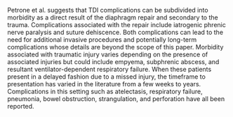 Petrone et al. suggests that TDI complications can be subdivided into morbidity as a direct result of the diaphragm repair and secondary to the trauma. Complications associated with the repair include iatrogenic phrenic nerve paralysis and suture dehiscence. Both complications can lead to the need for additional invasive procedures and potentially long-term complications whose details are beyond the scope of this paper. Morbidity associated with traumatic injury varies depending on the presence of associated injuries but could include empyema, subphrenic abscess, and resultant ventilator-dependent respiratory failure. When these patients present in a delayed fashion due to a missed injury, the timeframe to presentation has varied in the literature from a few weeks to years. Complications in this setting such as atelectasis, respiratory failure, pneumonia, bowel obstruction, strangulation, and perforation have all been reported.